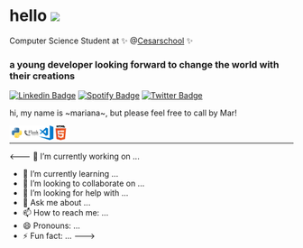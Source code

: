 # hello  <img src="https://media4.giphy.com/media/yGhIqFuOx84KY/giphy.gif" width="40">

Computer Science Student at ✨ @[Cesarschool](http://www.cesar.school) ✨ 

### a young developer looking forward to change the world with their creations 

[![Linkedin Badge](https://img.shields.io/badge/-Mar-blue?style=flat-square&logo=Linkedin&logoColor=white&link=https://www.linkedin.com/in/mariana-galdino-059243174/)](https://www.linkedin.com/in/mariana-galdino-059243174/) [![Spotify Badge](https://img.shields.io/badge/Spotify-%231ED760.svg?&style=flat-square&logo=spotify&logoColor=white&link=https://open.spotify.com/user/9ssz7ctwi8prfhuo7whd9ojkf)](https://open.spotify.com/user/9ssz7ctwi8prfhuo7whd9ojkf) [![Twitter Badge](https://img.shields.io/badge/Twitter-%230077B5.svg?&style=flat-square&logo=twitter&logoColor=white&link=https://twitter.com/asgaidino)](https://twitter.com/asgaidino)

hi, my name is ~mariana~, but please feel free to call by Mar! 

<img align="left" alt="python" width="26px" src="https://raw.githubusercontent.com/github/explore/80688e429a7d4ef2fca1e82350fe8e3517d3494d/topics/python/python.png" />
<img align="left" alt="flask" width="26px" src="https://raw.githubusercontent.com/github/explore/80688e429a7d4ef2fca1e82350fe8e3517d3494d/topics/flask/flask.png" />
<img align="left" alt="Visual Studio Code" width="26px" src="https://raw.githubusercontent.com/github/explore/80688e429a7d4ef2fca1e82350fe8e3517d3494d/topics/visual-studio-code/visual-studio-code.png" />
<img align="left" alt="HTML5" width="26px" src="https://raw.githubusercontent.com/github/explore/80688e429a7d4ef2fca1e82350fe8e3517d3494d/topics/html/html.png" />


<br />

---

<--- 🔭 I’m currently working on ...
- 🌱 I’m currently learning ...
- 👯 I’m looking to collaborate on ...
- 🤔 I’m looking for help with ...
- 💬 Ask me about ...
- 📫 How to reach me: ...
- 😄 Pronouns: ...
- ⚡ Fun fact: ... --->
